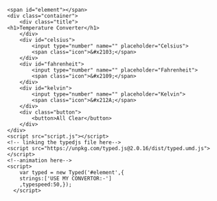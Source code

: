 <!DOCTYPE html>
<html lang="en">
<head>
    <meta charset="UTF-8">
    <meta name="viewport" content="width=device-width, initial-scale=1.0">
    <title>TEMPERATURE CONVERTOR SITE:</title>
    <link rel="shortcut icon" href="hepi.jpg" type="image/x-icon">
    <link rel="stylesheet" href="style.css">
</head>
<body>
    
    <span id="element"></span>
    <div class="container">
        <div class="title">
    <h1>Temperature Converter</h1>
        </div>
        <div id="celsius">
            <input type="number" name="" placeholder="Celsius">
            <span class="icon">&#x2103;</span>
        </div>
        <div id="fahrenheit">
            <input type="number" name="" placeholder="Fahrenheit">
            <span class="icon">&#x2109;</span>
        </div>
        <div id="kelvin">
            <input type="number" name="" placeholder="Kelvin">
            <span class="icon">&#x212A;</span>
        </div>
        <div class="button">
            <button>All Clear</button>
        </div>
    </div>
    <script src="script.js"></script>
    <!-- linking the typedjs file here-->
    <script src="https://unpkg.com/typed.js@2.0.16/dist/typed.umd.js"></script>
    <!--animation here-->
    <script>
        var typed = new Typed('#element',{
        strings:['USE MY CONVERTOR:-']
        ,typespeed:50,});
      </script>
</body>
</html>

